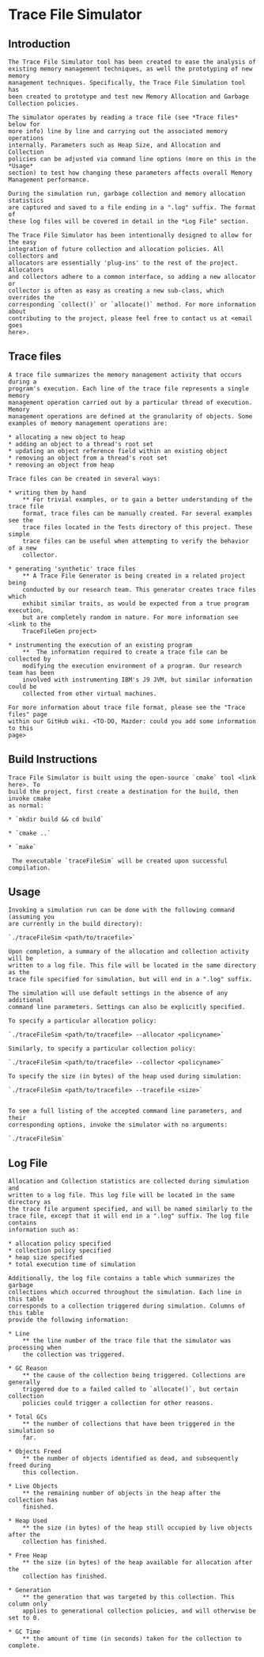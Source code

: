 # Trace File Simulator

## Introduction

	The Trace File Simulator tool has been created to ease the analysis of
	existing memory management techniques, as well the prototyping of new memory
	management techniques. Specifically, the Trace File Simulation tool has
	been created to prototype and test new Memory Allocation and Garbage
	Collection policies.

	The simulator operates by reading a trace file (see *Trace files* below for
	more info) line by line and carrying out the associated memory operations
	internally. Parameters such as Heap Size, and Allocation and Collection
	policies can be adjusted via command line options (more on this in the *Usage*
	section) to test how changing these parameters affects overall Memory
	Management performance.

	During the simulation run, garbage collection and memory allocation statistics
	are captured and saved to a file ending in a ".log" suffix. The format of
	these log files will be covered in detail in the *Log File" section.

	The Trace File Simulator has been intentionally designed to allow for the easy
	integration of future collection and allocation policies. All collectors and
	allocators are essentially 'plug-ins' to the rest of the project. Allocators
	and collectors adhere to a common interface, so adding a new allocator or
	collector is often as easy as creating a new sub-class, which overrides the
	corresponding `collect()` or `allocate()` method. For more information about
	contributing to the project, please feel free to contact us at <email goes
	here>.

## Trace files

	A trace file summarizes the memory management activity that occurs during a
	program's execution. Each line of the trace file represents a single memory
	management operation carried out by a particular thread of execution. Memory
	management operations are defined at the granularity of objects. Some
	examples of memory management operations are:
	
	* allocating a new object to heap
	* adding an object to a thread's root set
	* updating an object reference field within an existing object
	* removing an object from a thread's root set
	* removing an object from heap

	Trace files can be created in several ways:
	
	* writing them by hand
		** For trivial examples, or to gain a better understanding of the trace file
		format, trace files can be manually created. For several examples see the
		trace files located in the Tests directory of this project. These simple
		trace files can be useful when attempting to verify the behavior of a new
		collector.

	* generating 'synthetic' trace files
		** A Trace File Generator is being created in a related project being
		conducted by our research team. This generator creates trace files which
		exhibit similar traits, as would be expected from a true program execution,
		but are completely random in nature. For more information see <link to the
		TraceFileGen project>

	* instrumenting the execution of an existing program
		**  The information required to create a trace file can be collected by
		modifying the execution environment of a program. Our research team has been
		involved with instrumenting IBM's J9 JVM, but similar information could be
		collected from other virtual machines.

	For more information about trace file format, please see the "Trace files" page
	within our GitHub wiki. <TO-DO, Mazder: could you add some information to this
	page>


## Build Instructions

	Trace File Simulator is built using the open-source `cmake` tool <link here>. To
	build the project, first create a destination for the build, then invoke cmake
	as normal:

	* `mkdir build && cd build`

	* `cmake ..`

	* `make`

	 The executable `traceFileSim` will be created upon successful compilation.


## Usage

	Invoking a simulation run can be done with the following command (assuming you
	are currently in the build directory):

	`./traceFileSim <path/to/tracefile>`

	Upon completion, a summary of the allocation and collection activity will be
	written to a log file. This file will be located in the same directory as the
	trace file specified for simulation, but will end in a ".log" suffix.

	The simulation will use default settings in the absence of any additional
	command line parameters. Settings can also be explicitly specified.

	To specify a particular allocation policy:

	`./traceFileSim <path/to/tracefile> --allocator <policyname>`

	Similarly, to specify a particular collection policy:

	`./traceFileSim <path/to/tracefile> --collector <policyname>`
	
	To specify the size (in bytes) of the heap used during simulation:
	
	`./traceFileSim <path/to/tracefile> --tracefile <size>`


	To see a full listing of the accepted command line parameters, and their
	corresponding options, invoke the simulator with no arguments:

	`./traceFileSim`


## Log File

	Allocation and Collection statistics are collected during simulation and
	written to a log file. This log file will be located in the same directory as
	the trace file argument specified, and will be named similarly to the
	trace file, except that it will end in a ".log" suffix. The log file contains
	information such as:

	* allocation policy specified
	* collection policy specified
	* heap size specified
	* total execution time of simulation

	Additionally, the log file contains a table which summarizes the garbage
	collections which occurred throughout the simulation. Each line in this table
	corresponds to a collection triggered during simulation. Columns of this table
	provide the following information:

	* Line
		** the line number of the trace file that the simulator was processing when
		the collection was triggered.

	* GC Reason
		** the cause of the collection being triggered. Collections are generally
		triggered due to a failed called to `allocate()`, but certain collection
		policies could trigger a collection for other reasons.

	* Total GCs
		** the number of collections that have been triggered in the simulation so
		far.

	* Objects Freed
		** the number of objects identified as dead, and subsequently freed during
		this collection.

	* Live Objects
		** the remaining number of objects in the heap after the collection has
		finished.

	* Heap Used
		** the size (in bytes) of the heap still occupied by live objects after the
		collection has finished.

	* Free Heap
		** the size (in bytes) of the heap available for allocation after the
		collection has finished.

	* Generation
		** the generation that was targeted by this collection. This column only
		applies to generational collection policies, and will otherwise be set to 0. 

	* GC Time
		** the amount of time (in seconds) taken for the collection to complete.
